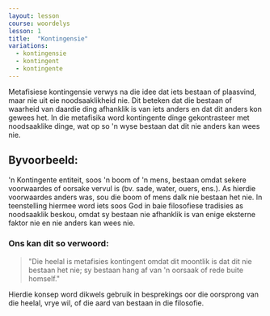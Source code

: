 ```yaml
---
layout: lesson
course: woordelys
lesson: 1
title:  "Kontingensie"
variations:
  - kontingensie
  - kontingent
  - kontingente
---
```


Metafisiese kontingensie verwys na die idee dat iets bestaan of plaasvind, maar nie uit eie noodsaaklikheid nie. Dit beteken dat die bestaan of waarheid van daardie ding afhanklik is van iets anders en dat dit anders kon gewees het. In die metafisika word kontingente dinge gekontrasteer met noodsaaklike dinge, wat op so 'n wyse bestaan dat dit nie anders kan wees nie.

## Byvoorbeeld:

'n Kontingente entiteit, soos 'n boom of 'n mens, bestaan omdat sekere voorwaardes of oorsake vervul is (bv. sade, water, ouers, ens.). As hierdie voorwaardes anders was, sou die boom of mens dalk nie bestaan het nie.
In teenstelling hiermee word iets soos God in baie filosofiese tradisies as noodsaaklik beskou, omdat sy bestaan nie afhanklik is van enige eksterne faktor nie en nie anders kan wees nie.

### Ons kan dit so verwoord:

> "Die heelal is metafisies kontingent omdat dit moontlik is dat dit nie bestaan het nie; sy bestaan hang af van 'n oorsaak of rede buite homself."

Hierdie konsep word dikwels gebruik in besprekings oor die oorsprong van die heelal, vrye wil, of die aard van bestaan in die filosofie.
